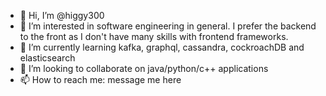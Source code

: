 - 👋 Hi, I’m @higgy300
- 👀 I’m interested in software engineering in general. I prefer the backend to the front as I don't have many skills with frontend frameworks.
- 🌱 I’m currently learning kafka, graphql, cassandra, cockroachDB and elasticsearch
- 💞️ I’m looking to collaborate on java/python/c++ applications
- 📫 How to reach me: message me here

<!---
higgy300/higgy300 is a ✨ special ✨ repository because its `README.md` (this file) appears on your GitHub profile.
You can click the Preview link to take a look at your changes.
--->
